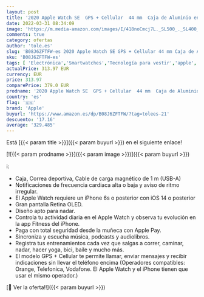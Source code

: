 ```yaml
---
layout: post
title: '2020 Apple Watch SE  GPS + Cellular  44 mm  Caja de Aluminio en Gris Espacial - Correa Loop Deportiva en Color carbón'
date: 2022-03-31 08:34:09
image: 'https://m.media-amazon.com/images/I/418noCmcj7L._SL500_._SL400_.jpg'
comments: true
category: ofertas
author: 'tole.es'
slug: 'B08J6ZFTFW-es 2020 Apple Watch SE GPS + Cellular 44 mm Caja de Aluminio...'
sku: 'B08J6ZFTFW-es'
tags: [ 'Electrónica','Smartwatches','Tecnología para vestir','apple', ]
actualPrice: 313.97 EUR
currency: EUR
price: 313.97
comparePrice: 379.0 EUR
prodname: '2020 Apple Watch SE  GPS + Cellular  44 mm  Caja de Aluminio en Gris Espacial - Correa Loop Deportiva en Color carbón'
country: 'es'
flag: '🇪🇸'
brand: 'Apple'
buyurl: 'https://www.amazon.es/dp/B08J6ZFTFW/?tag=tolees-21'
descuento: '17.16'
average: '329.485'
---
```


Está [{{< param title >}}]({{< param buyurl >}}) en el siguiente enlace!

[![{{< param prodname >}}]({{< param image >}})]({{< param buyurl >}})

ℹ️:

- Caja, Correa deportiva, Cable de carga magnético de 1 m (USB-A)
- Notificaciones de frecuencia cardiaca alta o baja y aviso de ritmo irregular.
- El Apple Watch requiere un iPhone 6s o posterior con iOS 14 o posterior
- Gran pantalla Retina OLED.
- Diseño apto para nadar.
- Controla tu actividad diaria en el Apple Watch y observa tu evolución en la app Fitness del iPhone.
- Paga con total seguridad desde la muñeca con Apple Pay.
- Sincroniza y escucha música, podcasts y audiolibros.
- Registra tus entrenamientos cada vez que salgas a correr, caminar, nadar, hacer yoga, bici, baile y mucho más.
- El modelo GPS + Cellular te permite llamar, enviar mensajes y recibir indicaciones sin llevar el teléfono encima (Operadores compatibles: Orange, Telefonica, Vodafone. El Apple Watch y el iPhone tienen que usar el mismo operador.)

[🛒 Ver la oferta!!]({{< param buyurl >}})
